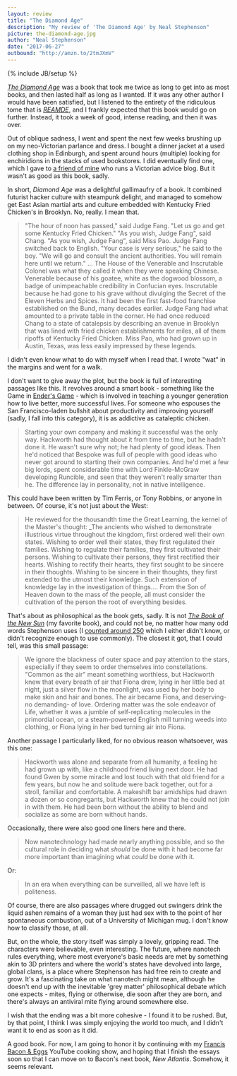 ```yaml
---
layout: review
title: "The Diamond Age"
description: "My review of 'The Diamond Age' by Neal Stephenson"
picture: the-diamond-age.jpg
author: "Neal Stephenson"
date: "2017-06-27"
outbound: "http://amzn.to/2tmJXmV"
---
```

{% include JB/setup %}

[_The Diamond Age_](http://amzn.to/2tmJXmV) was a book that took me twice as long to get into as most books, and then lasted half as long as I wanted. If it was any other author I would have been satisfied, but I listened to the entirety of the ridiculous tome that is [_REAMDE_](http://amzn.to/2sZ8BXH), and I frankly expected that this book would go on further. Instead, it took a week of good, intense reading, and then it was over.

Out of oblique sadness, I went and spent the next few weeks brushing up on my neo-Victorian parlance and dress. I bought a dinner jacket at a used clothing shop in Edinburgh, and spent around hours (multiple) looking for enchiridions in the stacks of used bookstores. I did eventually find one, which I gave to [a friend of mine](https://www.spotlesshearth.com) who runs a Victorian advice blog. But it wasn't as good as this book, sadly.

In short, _Diamond Age_ was a delightful gallimaufry of a book. It combined futurist hacker culture with steampunk delight, and managed to somehow get East Asian martial arts and culture embedded with Kentucky Fried Chicken's in Brooklyn. No, really. I mean that.

> "The hour of noon has passed," said Judge Fang. "Let us go and get some Kentucky Fried Chicken."
> "As you wish, Judge Fang", said Chang.
> "As you wish, Judge Fang", said Miss Pao.
> Judge Fang switched back to English. "Your case is very serious," he said to the boy. "We will go and consult the ancient authorities. You will remain here until we return."
...
> The House of the Venerable and Inscrutable Colonel was what they called it when they were speaking Chinese. Venerable because of his goatee, white as the dogwood blossom, a badge of unimpeachable credibility in Confucian eyes. Inscrutable because he had gone to his grave without divulging the Secret of the Eleven Herbs and Spices. It had been the first fast-food franchise established on the Bund, many decades earlier. Judge Fang had what amounted to a private table in the corner. He had once reduced Chang to a state of catalepsis by describing an avenue in Brooklyn that was lined with fried chicken establishments for miles, all of them ripoffs of Kentucky Fried Chicken. Miss Pao, who had grown up in Austin, Texas, was less easily impressed by these legends.

I didn't even know what to do with myself when I read that. I wrote "wat" in the margins and went for a walk.

I don't want to give away the plot, but the book is full of interesting passages like this. It revolves around a smart book - something like the Game in [Ender's Game](http://amzn.to/2tW3xDD) - which is involved in teaching a younger generation how to live better, more successful lives. For someone who espouses the San Francisco-laden bullshit about productivity and improving yourself (sadly, I fall into this category), it is as addictive as cataleptic chicken.

> Starting your own company and making it successful was the only way. Hackworth had thought about it from time to time, but he hadn't done it. He wasn't sure why not; he had plenty of good ideas. Then he'd noticed that Bespoke was full of people with good ideas who never got around to starting their own companies. And he'd met a few big lords, spent considerable time with Lord Finkle-McGraw developing Runcible, and seen that they weren't really smarter than he. The difference lay in personality, not in native intelligence.

This could have been written by Tim Ferris, or Tony Robbins, or anyone in between. Of course, it's not just about the West:

> He reviewed for the thousandth time the Great Learning, the kernel of the Master's thought: _The ancients who wished to demonstrate illustrious virtue throughout the kingdom, first ordered well their own states. Wishing to order well their states, they first regulated their families. Wishing to regulate their families, they first cultivated their persons. Wishing to cultivate their persons, they first rectified their hearts. Wishing to rectify their hearts, they first sought to be sincere in their thoughts. Wishing to be sincere in their thoughts, they first extended to the utmost their knowledge. Such extension of knowledge lay in the investigation of things.... From the Son of Heaven down to the mass of the people, all must consider the cultivation of the person the root of everything besides.

That's about as philosophical as the book gets, sadly. It is not [_The Book of the New Sun_](http://amzn.to/2skUo5H) (my favorite book), and could not be, no matter how many odd words Stephenson uses (I [counted around 250](https://gist.githubusercontent.com/RichardLitt/08f94e5f43ec5722bf84ff7dcdbfe7f3/raw/a0ee5f2b2bdf24420260fd07a057059ca2bd4f56/stephenson-age-vocab.md) which I either didn't know, or didn't recognize enough to use commonly). The closest it got, that I could tell, was this small passage:

> We ignore the blackness of outer space and pay attention to the stars, especially if they seem to order themselves into constellations. "Common as the air" meant something worthless, but Hackworth knew that every breath of air that Fiona drew, lying in her little bed at night, just a silver flow in the moonlight, was used by her body to make skin and hair and bones. The air became Fiona, and deserving-no demanding- of love. Ordering matter was the sole endeavor of Life, whether it was a jumble of self-replicating molecules in the primordial ocean, or a steam-powered English mill turning weeds into clothing, or Fiona lying in her bed turning air into Fiona.

Another passage I particularly liked, for no obvious reason whatsoever, was this one:

> Hackworth was alone and separate from all humanity, a feeling he had grown up with, like a childhood friend living next door. He had found Gwen by some miracle and lost touch with that old friend for a few years, but now he and solitude were back together, out for a stroll, familiar and comfortable. A makeshift bar amidships had drawn a dozen or so congregants, but Hackworth knew that he could not join in with them. He had been born without the ability to blend and socialize as some are born without hands.

Occasionally, there were also good one liners here and there.

> Now nanotechnology had made nearly anything possible, and so the cultural role in deciding what _should_ be done with it had become far more important than imagining what _could_ be done with it.

Or:

> In an era when everything can be surveilled, all we have left is politeness.

Of course, there are also passages where drugged out swingers drink the liquid ashen remains of a woman they just had sex with to the point of her spontaneous combustion, out of a University of Michigan mug. I don't know how to classify those, at all.

But, on the whole, the story itself was simply a lovely, gripping read. The characters were believable, even interesting. The future, where nanotech rules everything, where most everyone's basic needs are met by something akin to 3D printers and where the world's states have devolved into large, global clans, is a place where Stephenson has had free rein to create and grow. It's a fascinating take on what nanotech might mean, although he doesn't end up with the inevitable 'grey matter' philosophical debate which one expects - mites, flying or otherwise, die soon after they are born, and there's always an antiviral mite flying around somewhere else.

I wish that the ending was a bit more cohesive - I found it to be rushed. But, by that point, I think I was simply enjoying the world too much, and I didn't want it to end as soon as it did.

A good book. For now, I am going to honor it by continuing with my [Francis Bacon & Eggs](https://www.youtube.com/playlist?list=PLYqf3zgG7JNPtk2z5Hnyh4-xEhLBkRfIG) YouTube cooking show, and hoping that I finish the essays soon so that I can move on to Bacon's next book, _New Atlantis_. Somehow, it seems relevant.

